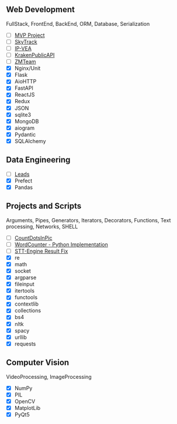 ## Web Development
FullStack, FrontEnd, BackEnd, ORM, Database, Serialization
- [ ] [MVP Project](./WebDevelopment/MVPProject)
- [ ] [SkyTrack](./WebDevelopment/SkyTrack)
- [ ] [IP-VEA](./WebDevelopment/IP-VEA)
- [ ] [KrakenPublicAPI](./WebDevelopment/KrakenPublicAPI)
- [ ] [ZMTeam](./WebDevelopment/ZMTeam)
- [x] Nginx/Unit
- [x] Flask
- [x] AioHTTP
- [x] FastAPI
- [x] ReactJS
- [x] Redux
- [x] JSON
- [x] sqlite3
- [x] MongoDB
- [x] aiogram
- [x] Pydantic
- [x] SQLAlchemy

## Data Engineering
- [ ] [Leads](./DataEngineering/Leads)
- [x] Prefect
- [x] Pandas

## Projects and Scripts
Arguments, Pipes, Generators, Iterators, Decorators, Functions, Text processing, Networks, SHELL
- [ ] [CountDotsInPic](./ProjectsAndScripts/CountDotsInPic)
- [ ] [WordCounter - Python Implementation](./ProjectsAndScripts/wc.py)
- [ ] [STT-Engine Result Fix](./ProjectsAndScripts/imot-io.py)
- [x] re
- [x] math
- [x] socket
- [x] argparse
- [x] fileinput
- [x] itertools
- [x] functools
- [x] contextlib
- [x] collections
- [x] bs4
- [x] nltk
- [x] spacy
- [x] urllib
- [x] requests

## Computer Vision
VideoProcessing, ImageProcessing
- [x] NumPy
- [x] PIL
- [x] OpenCV
- [x] MatplotLib
- [x] PyQt5
